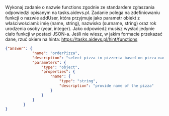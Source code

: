 Wykonaj zadanie o nazwie functions zgodnie ze standardem zgłaszania odpowiedzi opisanym na tasks.aidevs.pl. Zadanie polega na zdefiniowaniu funkcji o nazwie addUser, która przyjmuje jako parametr obiekt z właściwościami: imię (name, string), nazwisko (surname, string) oraz rok urodzenia osoby (year, integer). Jako odpowiedź musisz wysłać jedynie ciało funkcji w postaci JSON-a. Jeśli nie wiesz, w jakim formacie przekazać dane, rzuć okiem na hinta: https://tasks.aidevs.pl/hint/functions 

```json
{"answer": {
            "name": "orderPizza",
            "description": "select pizza in pizzeria based on pizza name",
            "parameters": {
                "type": "object",
                "properties": {
                    "name": {
                        "type": "string",
                        "description": "provide name of the pizza"
                    }
                }
            }
        }
}
```